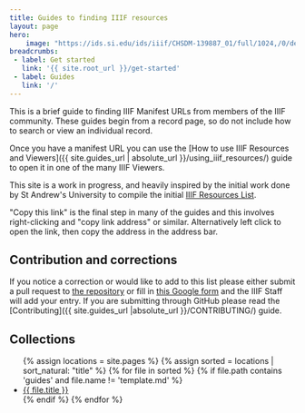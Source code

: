 ```yaml
---
title: Guides to finding IIIF resources
layout: page
hero:
    image: "https://ids.si.edu/ids/iiif/CHSDM-139887_01/full/1024,/0/default.jpg"
breadcrumbs:
 - label: Get started
   link: '{{ site.root_url }}/get-started'
 - label: Guides
   link: '/'
---
```


This is a brief guide to finding IIIF Manifest URLs from members of the IIIF community.  These guides begin from a record page, so do not include how to search or view an individual record.

Once you have a manifest URL you can use the [How to use IIIF Resources and Viewers]({{ site.guides_url | absolute_url }}/using_iiif_resources/) guide to open it in one of the many IIIF Viewers. 

This site is a work in progress, and heavily inspired by the initial work done by St Andrew's University to compile the initial [IIIF Resources List](https://www.st-andrews.ac.uk/assets/university/library/documents/IIF%20resources.pdf).

"Copy this link" is the final step in many of the guides and this involves right-clicking and "copy link address" or similar. Alternatively left click to open the link, then copy the address in the address bar. 

## Contribution and corrections

If you notice a correction or would like to add to this list please either submit a pull request to [the repository](https://github.com/IIIF/guides) or fill in  [this Google form](https://forms.gle/S6LLjBy2o4iEBR8C9) and the IIIF Staff will add your entry. If you are submitting through GitHub please read the [Contributing]({{ site.guides_url |absolute_url }}/CONTRIBUTING/) guide.

## Collections
<ul>
  {% assign locations = site.pages %}
  {% assign sorted = locations | sort_natural: "title" %}
  {% for file in sorted %}
    {% if file.path contains 'guides' and file.name != 'template.md' %} 
      <li>
        <a href="{{ site.guides_url | append: file.url |  absolute_url}}">{{ file.title }}</a>
      </li>
    {% endif %}
  {% endfor %}
</ul>
